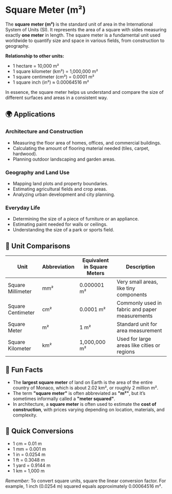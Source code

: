 # Square Meter (m²)

The **square meter (m²)** is the standard unit of area in the International System of Units (SI). It represents the area of a square with sides measuring exactly **one meter** in length. The square meter is a fundamental unit used worldwide to quantify size and space in various fields, from construction to geography.

**Relationship to other units:**
- 1 hectare = 10,000 m²
- 1 square kilometer (km²) = 1,000,000 m²
- 1 square centimeter (cm²) = 0.0001 m²
- 1 square inch (in²) ≈ 0.00064516 m²

In essence, the square meter helps us understand and compare the size of different surfaces and areas in a consistent way.

## 🌍 Applications

### Architecture and Construction
- Measuring the floor area of homes, offices, and commercial buildings.
- Calculating the amount of flooring material needed (tiles, carpet, hardwood).
- Planning outdoor landscaping and garden areas.

### Geography and Land Use
- Mapping land plots and property boundaries.
- Estimating agricultural fields and crop areas.
- Analyzing urban development and city planning.

### Everyday Life
- Determining the size of a piece of furniture or an appliance.
- Estimating paint needed for walls or ceilings.
- Understanding the size of a park or sports field.

## 📏 Unit Comparisons

| Unit            | Abbreviation | Equivalent in Square Meters | Description                           |
|-----------------|----------------|------------------------------|---------------------------------------|
| Square Millimeter | mm²          | 0.000001 m²                  | Very small areas, like tiny components |
| Square Centimeter | cm²          | 0.0001 m²                    | Commonly used in fabric and paper measurements |
| Square Meter    | m²             | 1 m²                         | Standard unit for area measurement     |
| Square Kilometer | km²           | 1,000,000 m²                 | Used for large areas like cities or regions |

## 🌟 Fun Facts
- The **largest square meter** of land on Earth is the area of the entire country of Monaco, which is about 2.02 km², or roughly 2 million m².
- The term **"square meter"** is often abbreviated as **"m²"**, but it’s sometimes informally called a **"meter squared"**.
- In architecture, a **square meter** is often used to estimate the **cost of construction**, with prices varying depending on location, materials, and complexity.

## 🔄 Quick Conversions
- 1 cm = 0.01 m
- 1 mm = 0.001 m
- 1 in = 0.0254 m
- 1 ft = 0.3048 m
- 1 yard = 0.9144 m
- 1 km = 1,000 m

*Remember:* To convert square units, square the linear conversion factor. For example, 1 inch (0.0254 m) squared equals approximately 0.00064516 m².